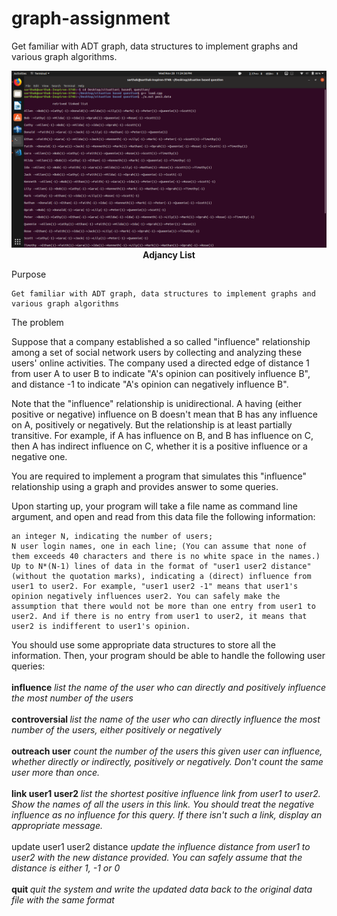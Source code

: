# graph-assignment

Get familiar with ADT graph, data structures to implement graphs and various graph algorithms.

<p align="center">
  <img src="screenshots/list_display.png" title="list display">
  <b>Adjancy List</b>
</p>
Purpose

    Get familiar with ADT graph, data structures to implement graphs and various graph algorithms

The problem

Suppose that a company established a so called "influence" relationship among a set of social network users by collecting and analyzing these users' online activities. The company used a directed edge of distance 1 from user A to user B to indicate "A's opinion can positively influence B", and distance -1 to indicate "A's opinion can negatively influence B".

Note that the "influence" relationship is unidirectional. A having (either positive or negative) influence on B doesn't mean that B has any influence on A, positively or negatively. But the relationship is at least partially transitive. For example, if A has influence on B, and B has influence on C, then A has indirect influence on C, whether it is a positive influence or a negative one.

You are required to implement a program that simulates this "influence" relationship using a graph and provides answer to some queries.

Upon starting up, your program will take a file name as command line argument, and open and read from this data file the following information:

    an integer N, indicating the number of users;
    N user login names, one in each line; (You can assume that none of them exceeds 40 characters and there is no white space in the names.)
    Up to N*(N-1) lines of data in the format of "user1 user2 distance" (without the quotation marks), indicating a (direct) influence from user1 to user2. For example, "user1 user2 -1" means that user1's opinion negatively influences user2. You can safely make the assumption that there would not be more than one entry from user1 to user2. And if there is no entry from user1 to user2, it means that user2 is indifferent to user1's opinion.

You should use some appropriate data structures to store all the information. Then, your program should be able to handle the following user queries:<br><br>
<b>influence</b> 	<i> list the name of the user who can directly and positively influence the most number of the users </i><br><br>
<b>controversial </b>	<i> list the name of the user who can directly influence the most number of the users, either positively or negatively </i><br><br>
<b>outreach user</b> 	<i> count the number of the users this given user can influence, whether directly or indirectly, positively or negatively.
Don't count the same user more than once. </i><br><br>
<b>link user1 user2 </b>	<i> list the shortest positive influence link from user1 to user2. Show the names of all the users in this link.
You should treat the negative influence as no influence for this query.
If there isn't such a link, display an appropriate message. </i><br><br>
update user1 user2 distance </b>	<i> update the influence distance from user1 to user2 with the new distance provided. You can safely assume that the distance is either 1, -1 or 0 </i><br><br>
<b>quit </b>	<i> quit the system and write the updated data back to the original data file with the same format </i>
